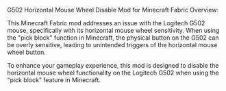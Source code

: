 G502 Horizontal Mouse Wheel Disable Mod for Minecraft Fabric
Overview:

This Minecraft Fabric mod addresses an issue with the Logitech G502 mouse, specifically with its horizontal mouse wheel sensitivity. When using the "pick block" function in Minecraft, the physical button on the G502 can be overly sensitive, leading to unintended triggers of the horizontal mouse wheel button.

To enhance your gameplay experience, this mod is designed to disable the horizontal mouse wheel functionality on the Logitech G502 when using the "pick block" feature in Minecraft.

